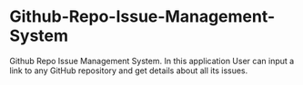 # Github-Repo-Issue-Management-System
Github Repo Issue Management System. In this application User can input a link to any GitHub repository and get details about all its issues.
